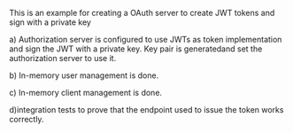 This is an example for creating a OAuth server to create JWT tokens and sign with a private key


a) Authorization server is configured to use JWTs as token implementation and sign the JWT with a private key. Key pair is generatedand set the authorization server to use it.

b) In-memory user management is done.

c) In-memory client management is done.

d)integration tests to prove that the endpoint used to issue the token works correctly.
